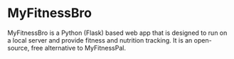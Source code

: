 # MyFitnessBro
MyFitnessBro is a Python (Flask) based web app that is designed to run on a local server and provide fitness and nutrition tracking. It is an open-source, free alternative to MyFitnessPal.
